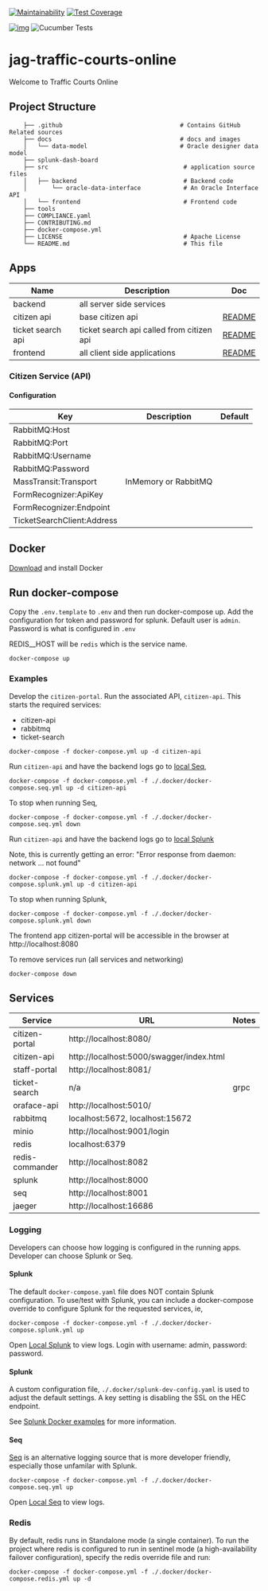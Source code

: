 [![Maintainability](https://api.codeclimate.com/v1/badges/1b10997fdfad5bc3f42c/maintainability)](https://codeclimate.com/github/bcgov/jag-traffic-courts-online/maintainability) [![Test Coverage](https://api.codeclimate.com/v1/badges/1b10997fdfad5bc3f42c/test_coverage)](https://codeclimate.com/github/bcgov/jag-traffic-courts-online/test_coverage)

[![img](https://img.shields.io/badge/Lifecycle-Experimental-339999)](https://github.com/bcgov/repomountie/blob/master/doc/lifecycle-badges.md)  ![Cucumber Tests](https://github.com/bcgov/jag-traffic-courts-online/workflows/Cucumber%20Tests/badge.svg)

# jag-traffic-courts-online

Welcome to Traffic Courts Online

## Project Structure

```
    ├── .github                                 # Contains GitHub Related sources
    ├── docs                                    # docs and images
    │   └── data-model                          # Oracle designer data model
    ├── splunk-dash-board
    ├── src                                      # application source files
    │   ├── backend                              # Backend code
    │       └── oracle-data-interface            # An Oracle Interface API
    │   └── frontend                             # Frontend code
    ├── tools
    ├── COMPLIANCE.yaml
    ├── CONTRIBUTING.md
    ├── docker-compose.yml
    ├── LICENSE                                  # Apache License
    └── README.md                                # This file
```
## Apps

| Name                | Description                                  | Doc                             |
| ------------------- | -------------------------------------------- | --------------------------------|
| backend             | all server side services                     |                                 |
| citizen api         | base citizen api                             | [README](src/backend/README.md)|
| ticket search api   | ticket search api called from citizen api    | [README](src/backend/README.md)|
| frontend            | all client side applications                 | [README](src/frontend/README.md)|

### Citizen Service (API)

#### Configuration

| Key                             | Description                                  | Default                         |
| ------------------------------- | -------------------------------------------- | --------------------------------|
| RabbitMQ:Host                   |                                              |                                 |
| RabbitMQ:Port                   |                                              |                                 |
| RabbitMQ:Username               |                                              |                                 |
| RabbitMQ:Password               |                                              |                                 |
| MassTransit:Transport           | InMemory or RabbitMQ                         |                                 |
| FormRecognizer:ApiKey           |                                              |                                 |
| FormRecognizer:Endpoint         |                                              |                                 |
| TicketSearchClient:Address      |                                              |                                 |

## Docker

[Download](https://www.docker.com/products/docker-desktop) and install Docker

## Run docker-compose

Copy the `.env.template` to `.env` and then run docker-compose up.
Add the configuration for token and password for splunk.
Default user is `admin`. Password is what is configured in `.env`

REDIS__HOST will be `redis` which is the service name.
```
docker-compose up
```

### Examples

Develop the `citizen-portal`. Run the associated API, `citizen-api`.  This starts the required services:

* citizen-api
* rabbitmq
* ticket-search

```
docker-compose -f docker-compose.yml up -d citizen-api
```

Run `citizen-api` and have the backend logs go to [local Seq](http://localhost:8001),

```
docker-compose -f docker-compose.yml -f ./.docker/docker-compose.seq.yml up -d citizen-api
```

To stop when running Seq,

```
docker-compose -f docker-compose.yml -f ./.docker/docker-compose.seq.yml down
```

Run `citizen-api` and have the backend logs go to [local Splunk](http://localhost:8000)

Note, this is currently getting an error: "Error response from daemon: network ... not found"

```
docker-compose -f docker-compose.yml -f ./.docker/docker-compose.splunk.yml up -d citizen-api
```

To stop when running Splunk,

```
docker-compose -f docker-compose.yml -f ./.docker/docker-compose.splunk.yml down
```

The frontend app citizen-portal will be accessible in the browser at http://localhost:8080 

To remove services run (all services and networking)
```
docker-compose down
```

## Services

| Service                         | URL                                          | Notes |
| ------------------------------- | -------------------------------------------- | ----- |
| citizen-portal                  | http://localhost:8080/                       |       |
| citizen-api                     | http://localhost:5000/swagger/index.html     |       |
| staff-portal                    | http://localhost:8081/                       |       |
| ticket-search                   | n/a                                          | grpc  |
| oraface-api                     | http://localhost:5010/                       |       |
| rabbitmq                        | localhost:5672, localhost:15672              |       |
| minio                           | http://localhost:9001/login                  |       |
| redis                           | localhost:6379                               |       |
| redis-commander                 | http://localhost:8082                        |       |
| splunk                          | http://localhost:8000                        |       |
| seq                             | http://localhost:8001                        |       |
| jaeger                          | http://localhost:16686                       |       |

### Logging

Developers can choose how logging is configured in the running apps. Developer can choose Splunk or Seq.

#### Splunk

The default `docker-compose.yaml` file does NOT contain Splunk configuration. To use/test with Splunk,
you can include a docker-compose override to configure Splunk for the requested services, ie,

```
docker-compose -f docker-compose.yml -f ./.docker/docker-compose.splunk.yml up
```

Open [Local Splunk](http://localhost:8000) to view logs.  Login with username: admin, password: password.

#### Splunk 
A custom configuration file, `./.docker/splunk-dev-config.yaml`
is used to adjust the default settings. A key setting is disabling the SSL on the HEC endpoint.

See [Splunk Docker examples](https://splunk.github.io/docker-splunk/EXAMPLES.html#create-standalone-with-hec) for more information.

#### Seq

[Seq](https://datalust.co/seq) is an alternative logging source that is more developer friendly, especially those unfamilar with Splunk.

```
docker-compose -f docker-compose.yml -f ./.docker/docker-compose.seq.yml up
```

Open [Local Seq](http://localhost:8001) to view logs.

### Redis

By default, redis runs in Standalone mode (a single container).
To run the project where redis is configured to run in sentinel mode (a high-availability failover configuration), specify the redis override file and run:
```
docker-compose -f docker-compose.yml -f ./.docker/docker-compose.redis.yml up -d
```

